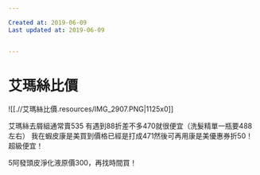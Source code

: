 ```yaml
---

Created at: 2019-06-09
Last updated at: 2019-06-09


---
```


# 艾瑪絲比價


![[.//艾瑪絲比價.resources/IMG_2907.PNG\|1125x0]]

艾瑪絲去屑組通常賣535
有遇到88折差不多470就很便宜（洗髮精單一瓶要488左右）
我在蝦皮康是美買到價格已經是打成471然後可再用康是美優惠券折50！超級便宜！

5阿發頭皮淨化液原價300，再找時間買！

